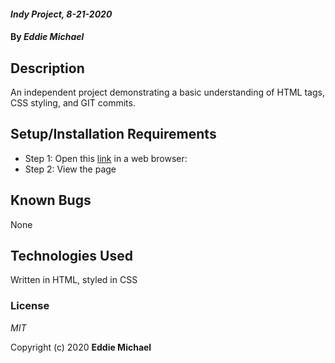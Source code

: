 #### _Indy Project, 8-21-2020_

#### By _**Eddie Michael**_

## Description

An independent project demonstrating a basic understanding of HTML tags, CSS styling, and GIT commits. 

## Setup/Installation Requirements

* Step 1: Open this [link](https://eddiemichael1983.github.io/indy-project/) in a web browser: 
* Step 2: View the page

## Known Bugs

None

## Technologies Used

Written in HTML, styled in CSS

### License

*MIT*

Copyright (c) 2020 **Eddie Michael**
